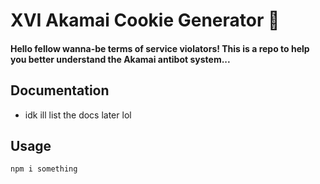 <h1>XVI Akamai Cookie Generator 🍪</h1>

#### Hello fellow wanna-be terms of service violators! This is a repo to help you better understand the Akamai antibot system...

## Documentation
- idk ill list the docs later lol

## Usage
```bash
npm i something
```
